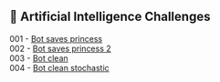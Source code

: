 
## 🎯 Artificial Intelligence Challenges

001 - [Bot saves princess](https://github.com/danipishinin/HackerRank/blob/main/artificial_intelligence/bot-saves-princess.md) </br >
002 - [Bot saves princess 2](https://github.com/danipishinin/HackerRank/blob/main/artificial_intelligence/bot-saves-princess2.md) </br >
003 - [Bot clean](https://github.com/danipishinin/HackerRank/blob/main/artificial_intelligence/botclean.md) </br >
004 - [Bot clean stochastic](https://github.com/danipishinin/HackerRank/blob/main/artificial_intelligence/botcleanr.md) </br >
